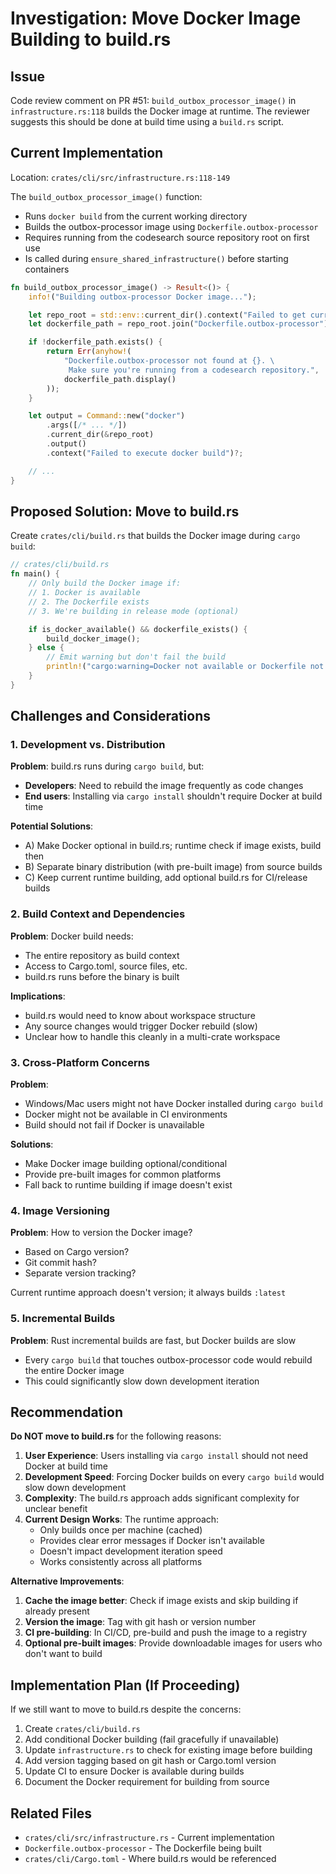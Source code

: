 # Investigation: Move Docker Image Building to build.rs

## Issue
Code review comment on PR #51: `build_outbox_processor_image()` in `infrastructure.rs:118` builds the Docker image at runtime. The reviewer suggests this should be done at build time using a `build.rs` script.

## Current Implementation
Location: `crates/cli/src/infrastructure.rs:118-149`

The `build_outbox_processor_image()` function:
- Runs `docker build` from the current working directory
- Builds the outbox-processor image using `Dockerfile.outbox-processor`
- Requires running from the codesearch source repository root on first use
- Is called during `ensure_shared_infrastructure()` before starting containers

```rust
fn build_outbox_processor_image() -> Result<()> {
    info!("Building outbox-processor Docker image...");

    let repo_root = std::env::current_dir().context("Failed to get current directory")?;
    let dockerfile_path = repo_root.join("Dockerfile.outbox-processor");

    if !dockerfile_path.exists() {
        return Err(anyhow!(
            "Dockerfile.outbox-processor not found at {}. \
             Make sure you're running from a codesearch repository.",
            dockerfile_path.display()
        ));
    }

    let output = Command::new("docker")
        .args([/* ... */])
        .current_dir(&repo_root)
        .output()
        .context("Failed to execute docker build")?;

    // ...
}
```

## Proposed Solution: Move to build.rs

Create `crates/cli/build.rs` that builds the Docker image during `cargo build`:

```rust
// crates/cli/build.rs
fn main() {
    // Only build the Docker image if:
    // 1. Docker is available
    // 2. The Dockerfile exists
    // 3. We're building in release mode (optional)

    if is_docker_available() && dockerfile_exists() {
        build_docker_image();
    } else {
        // Emit warning but don't fail the build
        println!("cargo:warning=Docker not available or Dockerfile not found; skipping image build");
    }
}
```

## Challenges and Considerations

### 1. Development vs. Distribution
**Problem**: build.rs runs during `cargo build`, but:
- **Developers**: Need to rebuild the image frequently as code changes
- **End users**: Installing via `cargo install` shouldn't require Docker at build time

**Potential Solutions**:
- A) Make Docker optional in build.rs; runtime check if image exists, build then
- B) Separate binary distribution (with pre-built image) from source builds
- C) Keep current runtime building, add optional build.rs for CI/release builds

### 2. Build Context and Dependencies
**Problem**: Docker build needs:
- The entire repository as build context
- Access to Cargo.toml, source files, etc.
- build.rs runs before the binary is built

**Implications**:
- build.rs would need to know about workspace structure
- Any source changes would trigger Docker rebuild (slow)
- Unclear how to handle this cleanly in a multi-crate workspace

### 3. Cross-Platform Concerns
**Problem**:
- Windows/Mac users might not have Docker installed during `cargo build`
- Docker might not be available in CI environments
- Build should not fail if Docker is unavailable

**Solutions**:
- Make Docker image building optional/conditional
- Provide pre-built images for common platforms
- Fall back to runtime building if image doesn't exist

### 4. Image Versioning
**Problem**: How to version the Docker image?
- Based on Cargo version?
- Git commit hash?
- Separate version tracking?

Current runtime approach doesn't version; it always builds `:latest`

### 5. Incremental Builds
**Problem**: Rust incremental builds are fast, but Docker builds are slow
- Every `cargo build` that touches outbox-processor code would rebuild the entire Docker image
- This could significantly slow down development iteration

## Recommendation

**Do NOT move to build.rs** for the following reasons:

1. **User Experience**: Users installing via `cargo install` should not need Docker at build time
2. **Development Speed**: Forcing Docker builds on every `cargo build` would slow down development
3. **Complexity**: The build.rs approach adds significant complexity for unclear benefit
4. **Current Design Works**: The runtime approach:
   - Only builds once per machine (cached)
   - Provides clear error messages if Docker isn't available
   - Doesn't impact development iteration speed
   - Works consistently across all platforms

**Alternative Improvements**:

1. **Cache the image better**: Check if image exists and skip building if already present
2. **Version the image**: Tag with git hash or version number
3. **CI pre-building**: In CI/CD, pre-build and push the image to a registry
4. **Optional pre-built images**: Provide downloadable images for users who don't want to build

## Implementation Plan (If Proceeding)

If we still want to move to build.rs despite the concerns:

1. Create `crates/cli/build.rs`
2. Add conditional Docker building (fail gracefully if unavailable)
3. Update `infrastructure.rs` to check for existing image before building
4. Add version tagging based on git hash or Cargo.toml version
5. Update CI to ensure Docker is available during builds
6. Document the Docker requirement for building from source

## Related Files
- `crates/cli/src/infrastructure.rs` - Current implementation
- `Dockerfile.outbox-processor` - The Dockerfile being built
- `crates/cli/Cargo.toml` - Where build.rs would be referenced
